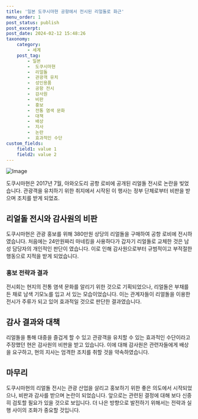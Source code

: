```yaml
---
title: '일본 도쿠시마현 공항에서 전시된 리얼돌로 화근'
menu_order: 1
post_status: publish
post_excerpt: 
post_date: 2024-02-12 15:48:26
taxonomy:
    category:
        - 세계
    post_tag:
        - 일본
        -  도쿠시마현
        -  리얼돌
        -  관광객 유치
        -  성인용품
        -  공항 전시
        -  감사원
        -  비판
        -  홍보
        -  전통 염색 문화
        -  대책
        -  배상
        -  지사
        -  논란
        -  효과적인 수단
custom_fields:
    field1: value 1
    field2: value 2
---
```


![Image](https://imgnews.pstatic.net/image/025/2024/02/12/0003340822_001_20240212122401063.jpg?type=w647)

도쿠시마현은 2017년 7월, 아와오도리 공항 로비에 공개된 리얼돌 전시로 논란을 빚었습니다. 관광객을 유치하기 위한 취지에서 시작된 이 행사는 정부 단체로부터 비판을 받으며 조치를 받게 되었죠.
## 리얼돌 전시와 감사원의 비판
도쿠시마현은 관광 홍보를 위해 380만원 상당의 리얼돌을 구매하여 공항 로비에 전시하였습니다. 처음에는 24만원짜리 마네킹을 사용하다가 갑자기 리얼돌로 교체한 것은 남성 담당자의 개인적인 판단이 였습니다. 이로 인해 감사원으로부터 규범적이고 부적절한 행동으로 지적을 받게 되었습니다.
### 홍보 전략과 결과
전시회는 현지의 전통 염색 문화를 알리기 위한 것으로 기획되었으나, 리얼돌은 부채를 든 채로 남색 기모노를 입고 서 있는 모습이었습니다. 이는 관계자들이 리얼돌을 이용한 전시가 주류가 되고 있어 효과적일 것으로 판단한 결과였습니다.
## 감사 결과와 대책
리얼돌을 통해 대중을 즐겁게 할 수 있고 관광객을 유치할 수 있는 효과적인 수단이라고 주장했던 현은 감사원의 비판을 받고 있습니다. 이에 대해 감사원은 관련자들에게 배상을 요구하고, 현의 지사는 엄격한 조치를 취할 것을 약속하였습니다.
## 마무리
도쿠시마현의 리얼돌 전시는 관광 산업을 살리고 홍보하기 위한 좋은 의도에서 시작되었으나, 비판과 감사를 받으며 논란이 되었습니다. 앞으로는 관련된 결정에 대해 보다 신중히 검토할 필요가 있을 것으로 보입니다. 더 나은 방향으로 발전하기 위해서는 전략과 실행 사이의 조화가 중요할 것입니다.
